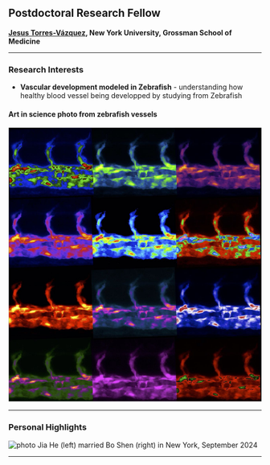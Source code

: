 ## Postdoctoral Research Fellow

__[Jesus Torres-Vázquez](https://med.nyu.edu/research/torres-vazquez-lab/members), New York University, Grossman School of Medicine__

---
### Research Interests

- __Vascular development modeled in Zebrafish__ - understanding how healthy blood vessel being developped by studying from Zebrafish

#### Art in science photo from zebrafish vessels
![photo](https://github.com/DrJiaHe/DrJiaHe.github.io/blob/main/WechatIMG51.jpg?raw=false)

---
### Personal Highlights
![photo](https://github.com/bsbbs/bsbbs.github.io/blob/main/20240909-DSCF8576.JPG?raw=false)
Jia He (left) married Bo Shen (right) in New York, September 2024

---


